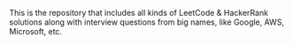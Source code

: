This is the repository that includes all kinds of LeetCode & HackerRank solutions along with interview questions from big names, like Google, AWS, Microsoft, etc.
